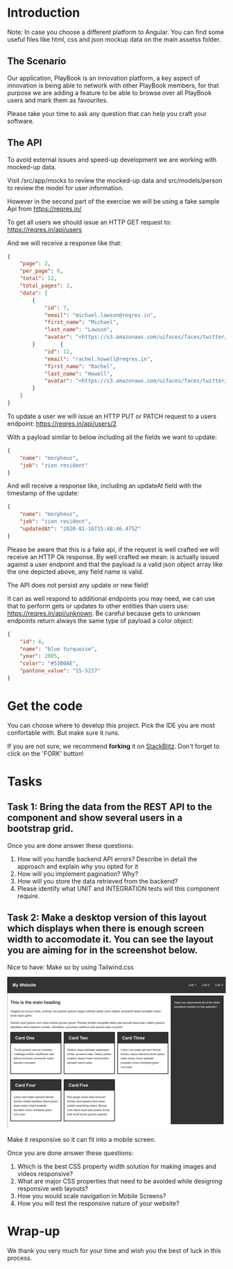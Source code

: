 # Introduction

Note: In case you choose a different platform to Angular. You can find some useful files like html, css and json mockup data on the main assetss folder. 

## The Scenario
Our application, PlayBook is an innovation platform, a key aspect of innovation is being able to network with other PlayBook members, for that purpose we are adding a feature to be able to browse over all PlayBook users and mark them as favourites.

Please take your time to ask any question that can help you craft your software.


## The API

To avoid external issues and speed-up development we are working with mocked-up data. 

Visit /src/app/mocks to review the mocked-up data and src/models/person to review the model for user information.

However in the second part of the exercise we will be using a fake sample Api from https://reqres.in/

To get all users we should issue an HTTP GET request to: https://reqres.in/api/users

And we will receive a response like that:
```json
{
    "page": 2,
    "per_page": 6,
    "total": 12,
    "total_pages": 2,
    "data": [
        {
            "id": 7,
            "email": "michael.lawson@reqres.in",
            "first_name": "Michael",
            "last_name": "Lawson",
            "avatar": "<https://s3.amazonaws.com/uifaces/faces/twitter/follettkyle/128.jpg>"
        }        {
            "id": 12,
            "email": "rachel.howell@reqres.in",
            "first_name": "Rachel",
            "last_name": "Howell",
            "avatar": "<https://s3.amazonaws.com/uifaces/faces/twitter/hebertialmeida/128.jpg>"
        }
    ]
}
```

To update a user we will issue an HTTP PUT or PATCH request to a users endpoint: https://reqres.in/api/users/2

With a payload similar to below including all the fields we want to update:
```json
{
    "name": "morpheus",
    "job": "zion resident"
}
```
And will receive a response like, including an updateAt field with the timestamp of the update:
```json
{
    "name": "morpheus",
    "job": "zion resident",
    "updatedAt": "2020-01-16T15:48:46.475Z"
}
```
Please be aware that this is a fake api, if the request is well crafted we will receive an HTTP Ok response. By well crafted we mean: is actually issued against a user endpoint and that the payload is a valid json object array like the one depicted above, any field name is valid. 

The API does not persist any update or new field!

It can as well respond to additional endpoints you may need, we can use that to perform gets or updates to other entities than users use: https://reqres.in/api/unknown. Be careful because gets to unknown endpoints return always the same type of payload a color object:

```json
{
    "id": 6,
    "name": "blue turquoise",
    "year": 2005,
    "color": "#53B0AE",
    "pantone_value": "15-5217"
}
```

# Get the code

You can choose where to develop this project. Pick the IDE you are most confortable with. But make sure it runs.

If you are not sure, we recommend **forking** it on [StackBlitz](https://stackblitz.com/github/PlugAndPlayTechCenter/FrontPairScreening). Don't forget to click on the 'FORK' button!


# Tasks
## Task 1: Bring the data from the REST API to the component and show several users in a bootstrap grid.
Once you are done answer these questions:

1. How will you handle backend API errors? Describe in detail the approach and explain why you opted for it
2. How will you implement pagination? Why?
3. How will you store the data retrieved from the backend?
4. Please identify what UNIT and INTEGRATION tests will this component require.


## Task 2: Make a desktop version of this layout which displays when there is enough screen width to accomodate it. You can see the layout you are aiming for in the screenshot below.

Nice to have: Make so by using Tailwind.css

![Desktop version](https://github.com/PlugAndPlayTechCenter/ResponsiveScreening/blob/master/assets/rwd-task.png)


Make it responsive so it can fit into a mobile screen.

Once you are done answer these questions:

1. Which is the best CSS property width solution for making images and videos responsive?
2. What are major CSS properties that need to be avoided while designing responsive web layouts?
3. How you would scale navigation in Mobile Screens?
4. How you will test the responsive nature of your website?

# Wrap-up
We thank you very much for your time and wish you the best of luck in this process.
